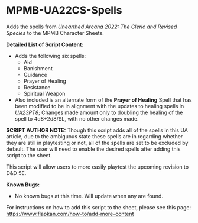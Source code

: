 # MPMB-UA22CS-Spells
Adds the spells from *Unearthed Arcana 2022: The Cleric and Revised Species* to the MPMB Character Sheets.

**Detailed List of Script Content:**
- Adds the following six spells:
  - Aid
  - Banishment
  - Guidance
  - Prayer of Healing
  - Resistance
  - Spiritual Weapon
- Also included is an alternate form of the **Prayer of Healing** Spell that has been modified to be in alignment with the updates to healing spells in *UA23PT8*; Changes made amount only to doubling the healing of the spell to 4d8+2d8/SL, with no other changes made.

**SCRIPT AUTHOR NOTE:** Though this script adds all of the spells in this UA article, due to the ambiguous state these spells are in regarding whether they are still in playtesting or not, all of the spells are set to be excluded by default. The user will need to enable the desired spells after adding this script to the sheet.

This script will allow users to more easily playtest the upcoming revision to D&D 5E.

**Known Bugs:**
- No known bugs at this time. Will update when any are found.

For instructions on how to add this script to the sheet, please see this page: https://www.flapkan.com/how-to/add-more-content
